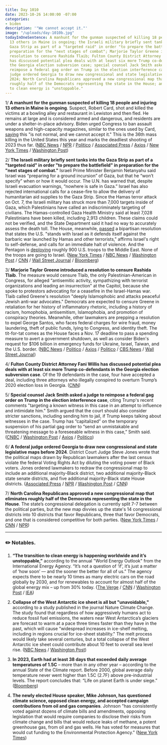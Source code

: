 ```yaml
---
title: Day 1010
date: 2023-10-26 14:00:00 -07:00
categories:
- biden
description: '"We cannot accept it."'
image: "/uploads/day-1010b.jpg"
todayInOneSentence: A manhunt for the gunman suspected of killing 18 people and injuring
  13 others in Maine is ongoing; the Israeli military briefly sent tanks into the
  Gaza Strip as part of a "targeted raid" in order "to prepare the battlefield" in
  preparation for the "next stages of combat"; Marjorie Taylor Greene introduced a
  resolution to censure Rashida Tlaib; Fulton County District Attorney Fani Willis
  has discussed potential plea deals with at least six more Trump co-defendants in
  the Georgia election subversion case; special counsel Jack Smith asked a judge to
  reimpose a federal gag order on Trump in the election interference case; a federal
  judge ordered Georgia to draw new congressional and state legislative maps before
  2024; North Carolina Republicans approved a new congressional map that eliminates
  roughly half of the Democrats representing the state in the House; and the transition
  to clean energy is "unstoppable."
---
```


1/ **A manhunt for the gunman suspected of killing 18 people and injuring 13 others in Maine is ongoing**. Suspect, Robert Card, shot and killed the victims at a bowling alley and restaurant in Lewiston and then fled. He remains at large and is considered armed and dangerous, and residents are under a shelter-in-place advisory. Biden urged Congress to ban assault weapons and high-capacity magazines, similar to the ones used by Card, [saying](https://www.whitehouse.gov/briefing-room/statements-releases/2023/10/26/statement-from-president-joe-biden-on-the-shooting-in-lewiston-maine/) this "is not normal, and we cannot accept it." This is the 36th mass killing in the United States this year and marks the deadliest shooting of 2023 thus far. ([NBC News](https://www.nbcnews.com/news/us-news/live-blog/lewiston-maine-shooting-manhunt-gunman-police-live-rcna122270) / [NPR](https://www.npr.org/live-updates/maine-lewiston-shooting-manhunt) / [Politico](https://www.politico.com/news/2023/10/25/active-shooter-lewiston-maine-00123672) / [Associated Press](https://apnews.com/live/lewiston-maine-shooting-live-updates) / [Axios](https://www.axios.com/2017/12/15/deadliest-mass-shootings-modern-us-history) / [New York Times](https://www.nytimes.com/live/2023/10/25/us/lewiston-maine-shooting) / [Washington Post](https://www.washingtonpost.com/nation/2023/10/25/lewiston-maine-shooting-live-updates/))

2/ **The Israeli military briefly sent tanks into the Gaza Strip as part of a "targeted raid" in order "to prepare the battlefield" in preparation for the "next stages of combat."** Israeli Prime Minister Benjamin Netanyahu said Israel was “preparing for a ground incursion” of Gaza, but that he “won’t specify” when or how it would occur. The U.N. has warned that, despite Israeli evacuation warnings, “nowhere is safe in Gaza.” Israel has also rejected international calls for a cease-fire to allow the delivery of humanitarian aid supplies to the Gaza Strip. Since the Hamas terror attack on Oct. 7, the Israeli military has struck more than 7,000 targets inside of Gaza, which Palestinians have called an indiscriminately targeting of civilians. The Hamas-controlled Gaza Health Ministry said at least 7,028 Palestinians have been killed, including 2,913 children. These claims could not be verified, and the State Department said it had no way to accurately assess the death toll. The House, meanwhile, [passed](https://www.politico.com/live-updates/2023/10/25/congress/house-israel-resolution-00123590) a bipartisan resolution that states the U.S. "stands with Israel as it defends itself against the barbaric war launched by Hamas and other terrorists," affirms Israel's right to self-defense, and calls for an immediate halt of violence. And the Pentagon is [deploying](https://www.cnn.com/2023/10/26/politics/us-troops-deploying-middle-east/index.html) roughly 900 U.S. troops to the Middle East. None of the troops are going to Israel. ([New York Times](https://www.nytimes.com/live/2023/10/26/world/israel-hamas-war-gaza-news) / [NBC News](https://www.nbcnews.com/news/world/live-blog/israel-hamas-war-live-updates-rcna122266) / [Washington Post](https://www.washingtonpost.com/world/2023/10/26/israel-war-hamas-gaza-news-palestine/) / [CNN](https://www.cnn.com/middleeast/live-news/israel-hamas-war-gaza-news-10-26-23/index.html) / [Wall Street Journal](https://www.wsj.com/livecoverage/israel-hamas-war-palestinians-news) / [Bloomberg](https://www.bloomberg.com/news/articles/2023-10-26/israel-latest-army-attacks-targets-in-northern-gaza-ground-raid?srnd=premium&sref=MIBMEEoj))

3/ **Marjorie Taylor Greene introduced a resolution to censure Rashida Tlaib**. The measure would censure Tlaib, the only Palestinian-American in Congress, for alleged “antisemitic activity, sympathizing with terrorist organizations and leading an insurrection" at the Capitol, because she spoke to protestors advocating for a ceasefire in the Israel-Hamas war. Tlaib called Greene's resolution "deeply Islamophobic and attacks peaceful Jewish anti-war advocates." Democrats are expected to censure Greene in retaliation for her history of inflammatory rhetoric, including a history of racism, homophobia, antisemitism, Islamophobia, and promotion of conspiracy theories. Meanwhile, other lawmakers are prepping a resolution to expel George Santos, who faces federal charges for wire fraud, money laundering, theft of public funds, lying to Congress, and identity theft. The tit-for-tat comes as the House faces a Nov. 17 deadline to pass a spending measure to avert a government shutdown, as well as consider Biden's request for $106 billion in emergency funds for Ukraine, Israel, Taiwan, and the U.S. border. ([NBC News](https://www.nbcnews.com/politics/congress/rep-marjorie-taylor-greene-files-censure-resolution-accusing-rep-rashi-rcna122329) / [Politico](https://www.politico.com/live-updates/2023/10/26/congress/gop-readies-tlaib-censure-push-00123731) / [Axios](https://www.axios.com/2023/10/26/marjorie-taylor-greene-censuring-rashida-tlaib) / [Politico](https://www.politico.com/live-updates/2023/10/26/congress/maine-shooting-collins-king-suspect-00123767) / [CBS News](https://www.cbsnews.com/news/george-santos-expel-from-house/) / [Wall Street Journal](https://www.wsj.com/politics/new-speaker-mike-johnsons-to-do-list-a-looming-funding-deadline-and-israel-ukraine-aid-8f4a3200))

4/ **Fulton County District Attorney Fani Willis has discussed potential plea deals with at least six more Trump co-defendants in the Georgia election subversion case**. Of the 19 defendants in the case, four have accepted a deal, including three attorneys who illegally conspired to overturn Trump’s 2020 election loss in Georgia. ([CNN](https://www.cnn.com/2023/10/25/politics/fulton-county-da-is-discussing-plea-deals-with-at-least-5-more-trump-co-defendants/))

5/ **Special counsel Jack Smith asked a judge to reimpose a federal gag order on Trump in the election interference case**, citing Trump's recent comments "targeting a known witness in this case in an attempt to influence and intimidate him." Smith argued that the court should also consider stricter sanctions, including sending him to jail, if Trump keeps talking about witnesses in the case. Trump has “capitalized” on the temporary suspension of his partial gag order to “send an unmistakable and threatening message to a foreseeable witness in this case,” Smith said. ([CNBC](https://www.cnbc.com/2023/10/26/trump-election-case-jack-smith-wants-gag-order-reimposed.html) / [Washington Post](https://www.washingtonpost.com/national-security/2023/10/25/special-counsel-trump-trial-comments-jail/) / [Axios](https://www.axios.com/2023/10/26/trump-meadows-gag-order-smith) / [Politico](https://www.politico.com/news/2023/10/25/special-counsel-trump-federal-gag-order-00123676))

6/ **A federal judge ordered Georgia to draw new congressional and state legislative maps before 2024**. District Court Judge Steve Jones wrote that the political maps drawn by Republican lawmakers after the last census violate the federal Voting Rights Act by diluting the voting power of Black voters. Jones ordered lawmakers to redraw the congressional map to include an additional majority-Black district, two additional majority-Black state senate districts, and five additional majority-Black state House districts. ([Associated Press](https://apnews.com/article/georgia-redistricting-voting-rights-3a29f4d5662e8908cc083aa07c37abd4) / [NPR](https://www.npr.org/2023/10/26/1208796830/georgia-redistricting-districts-judge-ruling) / [Washington Post](https://www.washingtonpost.com/politics/2023/10/26/georgia-election-maps-redrawn/) / [CNN](https://www.cnn.com/2023/10/26/politics/georgia-legislative-maps-order/index.html))

7/ **North Carolina Republicans approved a new congressional map that eliminates roughly half of the Democrats representing the state in the House**. The state’s congressional delegation is currently split 7-7 between the political parties, but the new map divvies up the state's 14 congressional districts into 10 districts that favor Republicans, three that favor Democrats, and one that is considered competitive for both parties. ([New York Times](https://www.nytimes.com/2023/10/26/us/politics/north-carolina-republicans-gerrymander.html) / [CNN](https://www.cnn.com/2023/10/25/politics/north-carolina-map-republicans/index.html) / [NPR](https://www.npr.org/2023/10/25/1208002456/north-carolina-redistricting-congressional-districts))

---

### ✏️ Notables.

1. **“The transition to clean energy is happening worldwide and it’s unstoppable,”** according to the annual "World Energy Outlook" from the International Energy Agency. “It’s not a question of ‘if’, it’s just a matter of ‘how soon’ — and the sooner the better for all of us.” The agency expects there to be nearly 10 times as many electric cars on the road globally by 2030, and for renewables to account for almost half of the global energy mix – up from 30% today. ([The Verge](https://www.theverge.com/23930058/forecast-clean-renewable-unstoppable-international-energy-agency) / [CNN](https://www.cnn.com/2023/10/24/energy/iea-oil-gas-coal-demand-peak-2030/index.html) / [Washington Post](https://www.washingtonpost.com/politics/2023/10/24/clean-energy-transition-is-unstoppable-iea-says/) / [IEA](https://www.iea.org/news/the-energy-world-is-set-to-change-significantly-by-2030-based-on-today-s-policy-settings-alone))

2. **Collapse of the West Antarctic ice sheet is all but "unavoidable,"** according to a study published in the journal Nature Climate Change. The study found that regardless of how aggressively humans act to reduce fossil fuel emissions, the waters near West Antarctica’s glaciers are forecast to warm at a pace three times faster than they have in the past, which will cause “widespread increases in ice-shelf melting, including in regions crucial for ice-sheet stability." The melt process would likely take several centuries, but a total collapse of the West Antarctic ice sheet could contribute about 10 feet to overall sea level rise. ([NBC News](https://www.nbcnews.com/science/environment/west-antarctic-ice-sheet-collapse-may-unavoidable-study-finds-rcna120993) / [Washington Post](https://www.washingtonpost.com/climate-environment/2023/10/23/sea-live-rise-antarctic-ice-loss/))

3. **In 2023, Earth had at least 38 days that exceeded daily average temperatures of 1.5C** – more than in any other year – according to the annual State of the Climate report. Before 2000, global average daily temperature never went higher than 1.5C (2.7F) above pre-industrial levels. The report concludes that: “Life on planet Earth is under siege.” ([Bloomberg](https://www.bloomberg.com/news/articles/2023-10-24/state-of-climate-report-sums-up-extreme-weather-this-year?srnd=premium&sref=MIBMEEoj))

4. **The newly elected House speaker, Mike Johnson, has questioned climate science, opposed clean energy, and accepted campaign contributions from oil and gas companies**. Johnson "has consistently voted against dozens of climate bills and amendments, opposing legislation that would require companies to disclose their risks from climate change and bills that would reduce leaks of methane, a potent greenhouse gas, from oil and gas wells. He has voted for measures that would cut funding to the Environmental Protection Agency." ([New York Times](https://www.nytimes.com/2023/10/26/climate/mike-johnson-climate-policies.html))
